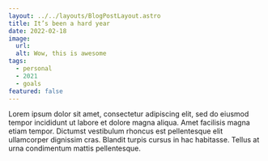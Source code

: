 ```yaml
---
layout: ../../layouts/BlogPostLayout.astro
title: It’s been a hard year
date: 2022-02-18
image:
  url:
  alt: Wow, this is awesome
tags:
  - personal
  - 2021
  - goals
featured: false
---
```


Lorem ipsum dolor sit amet, consectetur adipiscing elit, sed do eiusmod tempor incididunt ut labore et dolore magna aliqua. Amet facilisis magna etiam tempor. Dictumst vestibulum rhoncus est pellentesque elit ullamcorper dignissim cras. Blandit turpis cursus in hac habitasse. Tellus at urna condimentum mattis pellentesque.
